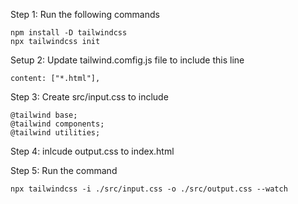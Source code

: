 Step 1: Run the following commands

```
npm install -D tailwindcss
npx tailwindcss init
```

Setup 2: Update tailwind.comfig.js file to include this line

```
content: ["*.html"],
```

Step 3: Create src/input.css to include

```
@tailwind base;
@tailwind components;
@tailwind utilities;
```

Step 4: inlcude output.css to index.html

Step 5: Run the command

```
npx tailwindcss -i ./src/input.css -o ./src/output.css --watch
```

